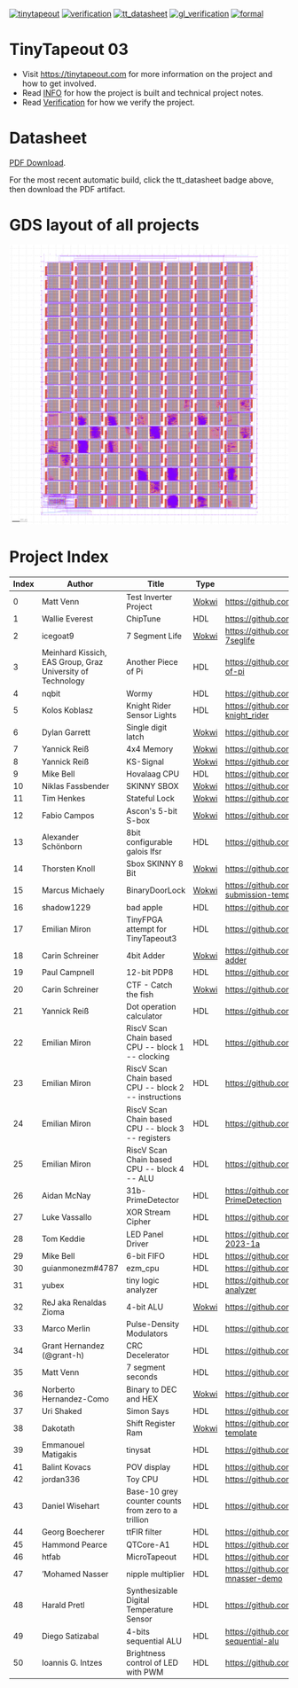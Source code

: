 [![tinytapeout](https://github.com/tinytapeout/tinytapeout-03/actions/workflows/gds.yaml/badge.svg)](https://github.com/tinytapeout/tinytapeout-03/actions/workflows/gds.yaml)
[![verification](https://github.com/tinytapeout/tinytapeout-03/actions/workflows/verification.yaml/badge.svg)](https://github.com/tinytapeout/tinytapeout-03/actions/workflows/verification.yaml)
[![tt_datasheet](https://github.com/tinytapeout/tinytapeout-03/actions/workflows/tt_datasheet.yaml/badge.svg)](https://github.com/tinytapeout/tinytapeout-03/actions/workflows/tt_datasheet.yaml)
[![gl_verification](https://github.com/TinyTapeout/tinytapeout-03/actions/workflows/gl_verification.yaml/badge.svg)](https://github.com/TinyTapeout/tinytapeout-03/actions/workflows/gl_verification.yaml)
[![formal](https://github.com/TinyTapeout/tinytapeout-03/actions/workflows/formal.yaml/badge.svg)](https://github.com/TinyTapeout/tinytapeout-03/actions/workflows/formal.yaml)

# TinyTapeout 03

* Visit https://tinytapeout.com for more information on the project and how to get involved.
* Read [INFO](INFO.md) for how the project is built and technical project notes.
* Read [Verification](VERIFICATION.md) for how we verify the project.

# Datasheet

[PDF Download](datasheet.pdf).

For the most recent automatic build, click the tt_datasheet badge above, then download the PDF artifact.

# GDS layout of all projects

![tiny tapeout](pics/tinytapeout.png)

# Project Index

| Index | Author | Title | Type | Git Repo |
| ----- | ------ | ------| -----| ---------|
| 0 | Matt Venn | Test Inverter Project | [Wokwi](https://wokwi.com/projects/361728533238569985) | https://github.com/TinyTapeout/tt03-test-invert |
| 1 | Wallie Everest | ChipTune | HDL | https://github.com/WallieEverest/tt03 |
| 2 | icegoat9 | 7 Segment Life | [Wokwi](https://wokwi.com/projects/357752736742764545) | https://github.com/icegoat9/tinytapeout03-7seglife |
| 3 | Meinhard Kissich, EAS Group, Graz University of Technology | Another Piece of Pi | HDL | https://github.com/meiniKi/tt03-another-piece-of-pi |
| 4 | nqbit | Wormy | HDL | https://github.com/nqbit/wormy |
| 5 | Kolos Koblasz | Knight Rider Sensor Lights | HDL | https://github.com/KolosKoblasz/tt03-knight_rider |
| 6 | Dylan Garrett | Single digit latch | [Wokwi](https://wokwi.com/projects/358970514554149889) | https://github.com/dgarrett/tt03-num-latch |
| 7 | Yannick Reiß | 4x4 Memory | [Wokwi](https://wokwi.com/projects/357897381919942657) | https://github.com/yannickreiss/TT3_Memory |
| 8 | Yannick Reiß | KS-Signal | [Wokwi](https://wokwi.com/projects/357106633951414273) | https://github.com/yannickreiss/TT3_KS-Signal |
| 9 | Mike Bell | Hovalaag CPU | HDL | https://github.com/MichaelBell/tt03-hovalaag |
| 10 | Niklas Fassbender | SKINNY SBOX | [Wokwi](https://wokwi.com/projects/359353377078748161) | https://github.com/nikals99/tt03-skinny-sbox |
| 11 | Tim Henkes | Stateful Lock | [Wokwi](https://wokwi.com/projects/359357227471086593) | https://github.com/Syndace/tt03-stateful-lock |
| 12 | Fabio Campos | Ascon's 5-bit S-box | [Wokwi](https://wokwi.com/projects/359360834113498113) | https://github.com/sopmacF/tt03-ascon-sbox |
| 13 | Alexander Schönborn | 8bit configurable galois lfsr | HDL | https://github.com/gr33nstyle/tt03-verilog-lfsr |
| 14 | Thorsten Knoll | Sbox SKINNY 8 Bit | [Wokwi](https://wokwi.com/projects/359372419264319489) | https://github.com/ThorKn/tt03_sbox_8bit_skinny |
| 15 | Marcus Michaely | BinaryDoorLock | [Wokwi](https://wokwi.com/projects/359387860730498049) | https://github.com/marcusmichaely/tt03-submission-template |
| 16 | shadow1229 | bad apple | HDL | https://github.com/shadow1229/tt03-bad-apple |
| 17 | Emilian Miron | TinyFPGA attempt for TinyTapeout3 | HDL | https://github.com/diferential/muxpga |
| 18 | Carin Schreiner | 4bit Adder | [Wokwi](https://wokwi.com/projects/354091612057990145) | https://github.com/SchreinerCarin/tt03-4bit-adder |
| 19 | Paul Campnell | 12-bit PDP8 | HDL | https://github.com/MoonbaseOtago/tt03-pdp8 |
| 20 | Carin Schreiner | CTF - Catch the fish | [Wokwi](https://wokwi.com/projects/360014965627378689) | https://github.com/SchreinerCarin/tt03-ctf |
| 21 | Yannick Reiß | Dot operation calculator | HDL | https://github.com/yannickreiss/TT3_dot_op |
| 22 | Emilian Miron | RiscV Scan Chain based CPU -- block 1 -- clocking | HDL | https://github.com/diferential/sc-rv-tt03-block1 |
| 23 | Emilian Miron | RiscV Scan Chain based CPU -- block 2 -- instructions | HDL | https://github.com/diferential/sc-rv-tt03-block2 |
| 24 | Emilian Miron | RiscV Scan Chain based CPU -- block 3 -- registers | HDL | https://github.com/diferential/sc-rv-tt03-block3 |
| 25 | Emilian Miron | RiscV Scan Chain based CPU -- block 4 -- ALU | HDL | https://github.com/diferential/sc-rv-tt03-block4 |
| 26 | Aidan McNay | 31b-PrimeDetector | HDL | https://github.com/Aidan-McNay/31b-PrimeDetection |
| 27 | Luke Vassallo | XOR Stream Cipher | HDL | https://github.com/LukeVassallo/tt03-xor-cipher |
| 28 | Tom Keddie | LED Panel Driver | HDL | https://github.com/TomKeddie/tinytapeout-2023-1a |
| 29 | Mike Bell | 6-bit FIFO | HDL | https://github.com/MichaelBell/tt03-fifo |
| 30 | guianmonezm#4787 | ezm_cpu | HDL | https://github.com/guianmonezm/tt03-ezm_cpu |
| 31 | yubex | tiny logic analyzer | HDL | https://github.com/yubex/tt03-tiny-logic-analyzer |
| 32 | ReJ aka Renaldas Zioma | 4-bit ALU | [Wokwi](https://wokwi.com/projects/360745091952588801) | https://github.com/rejunity/tt03-alu-4bit |
| 33 | Marco Merlin | Pulse-Density Modulators | HDL | https://github.com/bat52/tt03-ddpm-pwm |
| 34 | Grant Hernandez (@grant-h) | CRC Decelerator | HDL | https://github.com/grant-h/tt03-crc-decelerator |
| 35 | Matt Venn | 7 segment seconds | HDL | https://github.com/nikor/tt03-verilog-demo |
| 36 | Norberto Hernandez-Como | Binary to DEC and HEX | [Wokwi](https://wokwi.com/projects/361684719151591425) | https://github.com/jedicomo22/Norberto_IPN_V1 |
| 37 | Uri Shaked | Simon Says | HDL | https://github.com/wokwi/tt03-simon-game |
| 38 | Dakotath | Shift Register Ram | [Wokwi](https://wokwi.com/projects/360295047631610881) | https://github.com/dakotath/tt03-submission-template |
| 39 | Emmanouel Matigakis | tinysat | HDL | https://github.com/emmatigakis/tt03-tinysat |
| 41 | Balint Kovacs | POV display | HDL | https://github.com/dratini0/tt03-pov-display |
| 42 | jordan336 | Toy CPU | HDL | https://github.com/jordan336/tt03-toy-cpu |
| 43 | Daniel Wisehart | Base-10 grey counter counts from zero to a trillion | HDL | https://github.com/dwisehart/tt03-submission |
| 44 | Georg Boecherer | ttFIR filter | HDL | https://github.com/gbsha/ttfir |
| 45 | Hammond Pearce | QTCore-A1 | HDL | https://github.com/kiwih/tt03-verilog-qtcoreA1 |
| 46 | htfab | MicroTapeout | HDL | https://github.com/htfab/microtapeout |
| 47 | ’Mohamed Nasser | nipple multiplier | HDL | https://github.com/mnasser431998/tt03-mnasser-demo |
| 48 | Harald Pretl | Synthesizable Digital Temperature Sensor | HDL | https://github.com/hpretl/tt03-tempsensor |
| 49 | Diego Satizabal | 4-bits sequential ALU | HDL | https://github.com/dsatizabal/tt03-dsp-4bits-sequential-alu |
| 50 | Ioannis G. Intzes | Brightness control of LED with PWM | HDL | https://github.com/IoannisIn/tt03-verilog-pwm |
